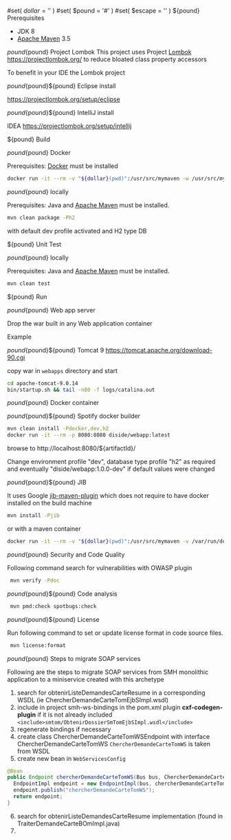 #set( $dollar = '$' )
#set( $pound = '#' )
#set( $escape = '\' )
${pound} Prerequisites

- JDK 8
- [Apache Maven](https://maven.apache.org/download.cgi) 3.5

${pound}${pound} Project Lombok
This project uses Project [Lombok](https://projectlombok.org/) https://projectlombok.org/ to reduce bloated class property accessors

To benefit in your IDE the Lombok project 

${pound}${pound}${pound} Eclipse install

https://projectlombok.org/setup/eclipse

${pound}${pound}${pound} IntelliJ install

IDEA https://projectlombok.org/setup/intellij

${pound} Build

${pound}${pound} Docker

Prerequisites: [Docker](https://docs.docker.com/install/${pound}supported-platforms) must be installed

```bash
docker run -it --rm -v "${dollar}(pwd)":/usr/src/mymaven -w /usr/src/mymaven diside/spring-mvc-start-archetype-docker:5.1.11 mvn clean package
```

${pound}${pound} locally

Prerequisites: Java and [Apache Maven](https://maven.apache.org/download.cgi) must be installed.

```bash
mvn clean package -Ph2
```
with default dev profile activated and H2 type DB

${pound} Unit Test

${pound}${pound} locally

Prerequisites: Java and [Apache Maven](https://maven.apache.org/download.cgi) must be installed.

```bash
mvn clean test
```

${pound} Run 

${pound}${pound} Web app server

Drop the war built in any Web application container

Example

${pound}${pound}${pound} Tomcat 9 https://tomcat.apache.org/download-90.cgi 

  copy war in `webapps` directory and start 

```bash
cd apache-tomcat-9.0.14
bin/startup.sh && tail -n80 -f logs/catalina.out
```
${pound}${pound} Docker container

${pound}${pound}${pound} Spotify docker builder

```bash
mvn clean install -Pdocker,dev,h2
docker run -it --rm -p 8080:8080 diside/webapp:latest
```
browse to http://localhost:8080/${artifactId}/

Change environment profile "dev", database type profile "h2" as required and eventually "diside/webapp:1.0.0-dev" if default values were changed

${pound}${pound}${pound} JIB

It uses Google [jib-maven-plugin](https://github.com/GoogleContainerTools/jib/tree/master/jib-maven-plugin${pound}war-projects) which does not require to have docker installed on the build machine


```bash
mvn install -Pjib
```
or with a maven container 

```bash
docker run -it --rm -v "${dollar}(pwd)":/usr/src/mymaven -v /var/run/docker.sock:/var/run/docker.sock -w /usr/src/mymaven diside/spring-mvc-start-archetype-docker:latest sh -c "mvn install -Pjib"
```


${pound}${pound} Security and Code Quality

Following command search for vulnerabilities with OWASP plugin

```bash
 mvn verify -Pdoc
```

${pound}${pound}${pound} Code analysis

```bash
 mvn pmd:check spotbugs:check
```

${pound}${pound}${pound} License

Run following command to set or update license format in code source files.

```bash
 mvn license:format
```

${pound}${pound} Steps to migrate SOAP services

Following are the steps to migrate SOAP services from SMH monolithic application to a miniservice created with this archetype


1.  search for obtenirListeDemandesCarteResume in a corresponding WSDL (ie ChercherDemandeCarteTomEjbSImpl.wsdl)
2.  include in project smh-ws-bindings in the pom.xml plugin **cxf-codegen-plugin**  if it is not already included `<include>smtom/ObtenirDossierSmTomEjbSImpl.wsdl</include>`
3. regenerate bindings if necessary
4. create class ChercherDemandeCarteTomWSEndpoint with interface ChercherDemandeCarteTomWS  `ChercherDemandeCarteTomWS` is taken from WSDL
5. create new bean in `WebServicesConfig` 

  ```java
  @Bean
  public Endpoint chercherDemandeCarteTomWS(Bus bus, ChercherDemandeCarteTomWSEndpoint chercherDemandeCarteTomWSEndpoint) {
    EndpointImpl endpoint = new EndpointImpl(bus, chercherDemandeCarteTomWSEndpoint);
    endpoint.publish("chercherDemandeCarteTomWS");
    return endpoint;
  }
  ```
6. search for obtenirListeDemandesCarteResume implementation (found in TraiterDemandeCarteBOmImpl.java)  
7. 
  
  


